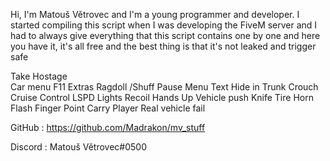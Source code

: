 Hi, I'm Matouš Větrovec and I'm a young programmer and developer.
I started compiling this script when I was developing the FiveM 
server and I 
had to always give everything that this script contains one by one and here you have it,
it's all free and the best thing is that it's not leaked and trigger safe 

 Take Hostage    
 Car menu F11 Extras 
 Ragdoll
 /Shuff 
 Pause Menu Text 
 Hide in Trunk
 Crouch 
 Cruise Control
 LSPD Lights
 Recoil 
 Hands Up
 Vehicle push
 Knife Tire
 Horn Flash
 Finger Point
 Carry Player
 Real vehicle fail

GitHub : https://github.com/Madrakon/mv_stuff

Discord : Matouš Větrovec#0500
